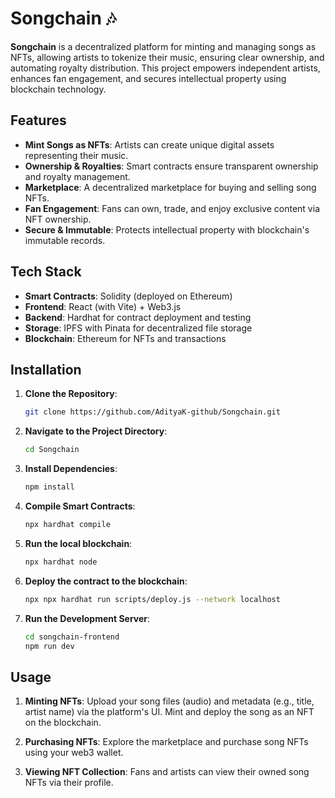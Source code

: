 # Songchain 🎶

**Songchain** is a decentralized platform for minting and managing songs as NFTs, allowing artists to tokenize their music, ensuring clear ownership, and automating royalty distribution. This project empowers independent artists, enhances fan engagement, and secures intellectual property using blockchain technology.

## Features
- **Mint Songs as NFTs**: Artists can create unique digital assets representing their music.
- **Ownership & Royalties**: Smart contracts ensure transparent ownership and royalty management.
- **Marketplace**: A decentralized marketplace for buying and selling song NFTs.
- **Fan Engagement**: Fans can own, trade, and enjoy exclusive content via NFT ownership.
- **Secure & Immutable**: Protects intellectual property with blockchain's immutable records.

## Tech Stack
- **Smart Contracts**: Solidity (deployed on Ethereum)
- **Frontend**: React (with Vite) + Web3.js
- **Backend**: Hardhat for contract deployment and testing
- **Storage**: IPFS with Pinata for decentralized file storage
- **Blockchain**: Ethereum for NFTs and transactions

## Installation

1. **Clone the Repository**:
   ```bash
   git clone https://github.com/AdityaK-github/Songchain.git

2. **Navigate to the Project Directory**:
   ```bash
   cd Songchain  

3. **Install Dependencies**:
   ```bash
   npm install

4. **Compile Smart Contracts**:
   ```bash
   npx hardhat compile

5. **Run the local blockchain**:
   ```bash
   npx hardhat node

6. **Deploy the contract to the blockchain**:
   ```bash
   npx npx hardhat run scripts/deploy.js --network localhost

8. **Run the Development Server**:
   ```bash
   cd songchain-frontend
   npm run dev

## Usage

1. **Minting NFTs**: Upload your song files (audio) and metadata (e.g., title, artist name) via the platform's UI. Mint and deploy the song as an NFT on the blockchain.

2. **Purchasing NFTs**: Explore the marketplace and purchase song NFTs using your web3 wallet.

3. **Viewing NFT Collection**: Fans and artists can view their owned song NFTs via their profile.

